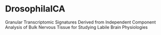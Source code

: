 # DrosophilaICA
Granular Transcriptomic Signatures Derived from Independent Component Analysis of Bulk Nervous Tissue for Studying Labile Brain Physiologies
